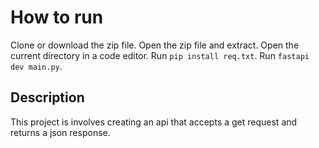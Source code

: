 # How to run

Clone or download the zip file.
Open the zip file and extract.
Open the current directory in a code editor.
Run `pip install req.txt`.
Run `fastapi dev main.py`.

## Description

This project is involves creating an api that accepts a get request and returns a json response.
